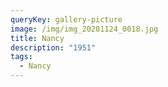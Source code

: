 ```yaml
---
queryKey: gallery-picture
image: /img/img_20201124_0018.jpg
title: Nancy
description: "1951"
tags:
  - Nancy
---
```

